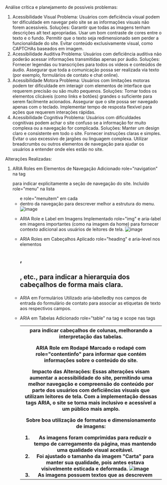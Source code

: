 Análise crítica e planejamento de possíveis problemas:
1. Acessibilidade Visual
Problema: Usuários com deficiência visual podem ter dificuldade em navegar pelo site se as informações visuais não forem acessíveis.
Soluções:
Garantir que todas as imagens tenham descrições alt text apropriadas.
Usar um bom contraste de cores entre o texto e o fundo.
Permitir que o texto seja redimensionado sem perder a funcionalidade do site.
Evitar conteúdo exclusivamente visual, como CAPTCHAs baseados em imagem.
2. Acessibilidade Auditiva
Problema: Usuários com deficiência auditiva não poderão acessar informações transmitidas apenas por áudio.
Soluções:
Fornecer legendas ou transcrições para todos os vídeos e conteúdos de áudio.
Assegurar que toda a comunicação possa ser realizada via texto (por exemplo, formulários de contato e chat online).
3. Acessibilidade Motora
Problema: Usuários com limitações motoras podem ter dificuldade em interagir com elementos de interface que requerem precisão ou são muito pequenos.
Soluções:
Tornar todos os elementos clicáveis (como links e botões) grandes o suficiente para serem facilmente acionados.
Assegurar que o site possa ser navegado apenas com o teclado.
Implementar tempo de resposta flexível para ações que requerem interações rápidas.
4. Acessibilidade Cognitiva
Problema: Usuários com dificuldades cognitivas podem achar o site confuso se a informação for muito complexa ou a navegação for complicada.
Soluções:
Manter um design claro e consistente em todo o site.
Fornecer instruções claras e simples.
Evitar o uso excessivo de jargões ou linguagem complexa.
Utilizar breadcrumbs ou outros elementos de navegação para ajudar os usuários a entender onde eles estão no site.

Alterações Realizadas:
1. ARIA Roles em Elementos de Navegação
Adicionado role="navigation" na tag <nav> para indicar explicitamente a seção de navegação do site.
Incluído role="menu" na lista <ul> e role="menuitem" em cada <li> dentro da navegação para descrever melhor a estrutura do menu.
![image](https://github.com/Kmilasc/vs13-front-01-html-e-css-task03-htmlecss/assets/110876983/791f6e20-2857-4273-b1d3-14e299f8716c)

3. ARIA Role e Label em Imagens
Implementado role="img" e aria-label em imagens importantes (como na imagem da home) para fornecer contexto adicional aos usuários de leitores de tela.
![image](https://github.com/Kmilasc/vs13-front-01-html-e-css-task03-htmlecss/assets/110876983/2220571f-1b25-4c47-93c2-8d57df6d9bab)

5. ARIA Roles em Cabeçalhos
Aplicado role="heading" e aria-level nos elementos <h1>, <h2>, etc., para indicar a hierarquia dos cabeçalhos de forma mais clara.
6. ARIA em Formulários
Utilizado aria-labelledby nos campos de entrada do formulário de contato para associar as etiquetas de texto aos respectivos campos.
7. ARIA em Tabelas
Adicionado role="table" na tag <table> e scope nas tags <th> para indicar cabeçalhos de colunas, melhorando a interpretação das tabelas.
8. ARIA Role em Rodapé
Marcado o rodapé com role="contentinfo" para informar que contém informações sobre o conteúdo do site.

Impacto das Alterações:
Essas alterações visam aumentar a acessibilidade do site, permitindo uma melhor navegação e compreensão do conteúdo por parte dos usuários com deficiências visuais que utilizam leitores de tela. Com a implementação dessas tags ARIA, o site se torna mais inclusivo e acessível a um público mais amplo.

Sobre boa utilização de formatos e dimensionamento de imagens:

 1. As imagens foram comprimidas para reduzir o tempo de carregamento da página, mas mantendo uma qualidade visual aceitável.
 2. Foi ajustado o tamanho da imagem "Carta" para manter sua qualidade, pois antes estava visivelmente esticada e deformada.
    ![image](https://github.com/Kmilasc/vs13-front-01-html-e-css-task03-htmlecss/assets/110876983/d176f142-d48d-40bc-a3c3-3ca4327291e5)
 4. As imagens possuem textos que as descrevem
